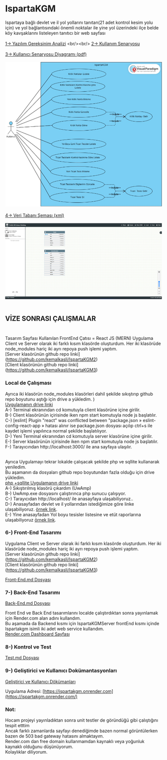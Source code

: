 # IspartaKGM
Ispartaya bağlı devlet ve il yol yollarını tanıtan(21 adet kontrol  kesim yolu için) ve yol bağlantısındaki önemli noktalar ile  yine yol üzerindeki  ilçe belde köy kavşaklarını listeleyen tanıtıcı bir web sayfası 
<br/><br/>
[1-> Yazılım Gereksinim Analizi](https://github.com/kemalkasli/IspartaKGM/blob/main/Yaz%C4%B1l%C4%B1m%20Gereksinim%20Analizi%20-%202221032073%20-%20Kemal%20KA%C5%9ELI%20(08.03.2024).pdf)
<br/><br/>
[2-> Kullanım Senaryosu](https://github.com/kemalkasli/IspartaKGM/blob/main/Kullan%C4%B1m%20Senaryosu.pdf)
<br/><br/>
[3-> Kullanıcı Senaryosu Diyagramı (pdf)](https://github.com/kemalkasli/IspartaKGM/blob/main/Kullan%C4%B1c%C4%B1%20Senaryosu%20Diyagram%C4%B1.pdf)
<br/><br/>
![3-> Kullanıcı Senaryosu Diyagramı (jpeg)](https://github.com/kemalkasli/IspartaKGM/blob/main/Kullan%C4%B1c%C4%B1%20Senaryosu%20Diyagram%C4%B1.jpg)
<br/><br/>
[4-> Veri Tabanı Şeması (xml)](https://github.com/kemalkasli/IspartaKGM/blob/main/veri%20taban%C4%B1%20diyagram%C4%B1%20nosqldbm-19_03_2024_16_18_32.xml)
<br/><br/>
![4-> Veri Tabanı Şeması (png)](https://github.com/kemalkasli/IspartaKGM/blob/main/Veri%20Taban%C4%B1%20Diyagram%C4%B1.png)
<br/><br/>
## VİZE SONRASI ÇALIŞMALAR <br/><br/>
Tasarım Sayfası Kullanılan FrontEnd Çatısı = React JS (MERN)
Uygulama Client ve Server olarak iki farklı kısım klasörde oluşturdum.  Her iki klasörüde node_modules hariç iki ayrı repoya push işlemi yaptım. <br/>
[Server klasörünün github repo linki] (https://github.com/kemalkasli/IspartaKGM2)<br/>
[Client klasörünün github repo linki] (https://github.com/kemalkasli/IspartaKGM3)<br/>

### Local de Çalışması <br/>
Ayrıca iki klasörün node_modules klasörleri dahil şekilde sıkıştırıp github repo boyutunu aştığı için drive a yükledim. )<br/>
[Uygulamanın drive linki ](https://drive.google.com/drive/folders/1iEWgud2vp9ba-QpB4jMtH32ihJdgG4sB)<br/>
A-) Terminal ekranından cd komutuyla client klasörüne içine girilir.<br/>
B-) Client klasörünün içirisinde iken npm start komutuyla node js başlatılır.<br/>
C-) [eslint] Plugin "react" was conflicted between "package.json » eslint-config-react-app »
hatası alınır ise package.json dosyası açılıp ctrl+s ile kaydet işlemi yapılınca normal şekilde başlatılıyor.<br/>
D-) Yeni Terminal ekranından cd komutuyla server klasörüne içine girilir.<br/>
E-) Server klasörünün içirisinde iken npm start komutuyla node js başlatılır.<br/>
F-) Tarayıcından http://localhost:3000/ ile ana sayfaya ulaşılır.<br/><br/>

Ayrıca Uygulamayı tekrar lokalde çalışacak şekilde php ve sqllite kullanarak yeniledim. <br/>
Bu aşamanın da dosyaları github repo boyutundan fazla olduğu için drive yükledim. <br/>
[php +sqllite Uygulamanın drive linki](https://drive.google.com/drive/folders/1OUjiFWOUrhmDzEm3WpqhiSFULniW_HgG)<br/>
A-) Sıkıştırılmış klasörü çıkardım (UwAmp)<br/>
B-) UwAmp.exe dosyasını çalıştırınca  php sunucu çalışıyor.<br/>
C-) Tarayıcıdan http://localhost/ ile anasayfaya ulaşabiliyoruz..<br/>
D-) Anasayfadan devlet ve il yollarından istediğimize göre linke ulaşabiliyoruz. [örnek link](http://localhost/32006.php).<br/>
E-) Yine anasayfadan  Yol boyu tesisler listesine ve etüt raporlarına  ulaşabiliyoruz  [örnek link](http://localhost/tesisler.php).<br/>


### 6-) Front-End Tasarımı <br/>
Uygulama Client ve Server olarak iki farklı kısım klasörde oluşturdum.  Her iki klasörüde node_modules hariç iki ayrı repoya push işlemi yaptım. <br/>
[Server klasörünün github repo linki] (https://github.com/kemalkasli/IspartaKGM2)<br/>
[Client klasörünün github repo linki] (https://github.com/kemalkasli/IspartaKGM3)<br/>

[Front-End.md Dosyası](https://github.com/kemalkasli/IspartaKGM/blob/main/Front-End.md)<br/>

### 7-) Back-End Tasarımı <br/>
[Back-End.md Dosyası](https://github.com/kemalkasli/IspartaKGM/blob/main/Back-End.md)<br/>

Front End ve Back End tasarımlarını localde çalıştırdıktan sonra yayınlamak için Render.com  alan adını kullandım. <br/>
Bu aşamada da Backend kısmı için IspartaKGMServer frontEnd kısmı içinde Ispartakgm  isimli iki adet web service kullandım. <br/>
[Render.com Dashboard Sayfası](https://github.com/kemalkasli/IspartaKGM/blob/main/render.com.dashboard.jpg)<br/>

### 8-) Kontrol ve Test <br/>
[Test.md Dosyası](https://github.com/kemalkasli/IspartaKGM/blob/main/Test.md)<br/>

### 9-) Geliştirici ve Kullanıcı Dokümantasyonları<br/>
[Geliştirici ve Kullanıcı Dökümanları](https://app.gitbook.com/o/5dpfVM0tm9jja7OJJMMF/s/wICRG8ZgP9xj8oQr1tpe/)<br/>



Uygulama Adresi: [https://ispartakgm.onrender.com](https://ispartakgm.onrender.com/)<br/>
### Not: <br/>
Hocam projeyi yayınladıktan sonra unit testler de göründüğü gibi çalıştığını tespit etttim<br/>
Ancak farklı zamanlarda sayfayı denediğimde bazen normal görüntülerken  bazen de 503 bad gateway hatasını almaktayım.<br/>
Render.com dan free domain kullanmamdan kaynaklı veya yoğunluk kaynaklı olduğunu düşünüyorum.<br/>
Kolaylıklar diliyorum. 
<br/>














